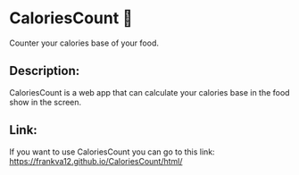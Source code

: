 # CaloriesCount 🍕
Counter your calories base of your food.

## Description:
CaloriesCount is a web app that can calculate your calories base in the food show in the screen.

## Link:
If you want to use CaloriesCount you can go to this link:
https://frankva12.github.io/CaloriesCount/html/
